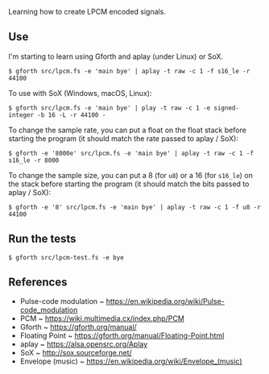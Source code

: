 Learning how to create LPCM encoded signals.

## Use

I'm starting to learn using Gforth and aplay (under Linux) or SoX.

```
$ gforth src/lpcm.fs -e 'main bye' | aplay -t raw -c 1 -f s16_le -r 44100
```

To use with SoX (Windows, macOS, Linux):

```
$ gforth src/lpcm.fs -e 'main bye' | play -t raw -c 1 -e signed-integer -b 16 -L -r 44100 -
```

To change the sample rate, you can put a float on the float stack before starting the program (it should match the rate passed to aplay / SoX):

```
$ gforth -e '8000e' src/lpcm.fs -e 'main bye' | aplay -t raw -c 1 -f s16_le -r 8000
```

To change the sample size, you can put a 8 (for `u8`) or a 16 (for `s16_le`) on the stack before starting the program (it should match the bits passed to aplay / SoX):

```
$ gforth -e '8' src/lpcm.fs -e 'main bye' | aplay -t raw -c 1 -f u8 -r 44100
```

## Run the tests

```
$ gforth src/lpcm-test.fs -e bye
```

## References

- Pulse-code modulation ~ <https://en.wikipedia.org/wiki/Pulse-code_modulation>
- PCM ~ <https://wiki.multimedia.cx/index.php/PCM>
- Gforth ~ <https://gforth.org/manual/>
- Floating Point ~ <https://gforth.org/manual/Floating-Point.html>
- aplay ~ <https://alsa.opensrc.org/Aplay>
- SoX ~ <http://sox.sourceforge.net/>
- Envelope (music) ~ <https://en.wikipedia.org/wiki/Envelope_(music)>
